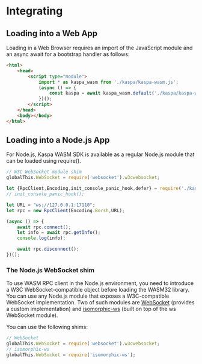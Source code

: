 # Integrating


## Loading into a Web App

Loading in a Web Browser requires an import of the JavaScript module and an async await for a bootstrap handler as follows:

```html
<html>
    <head>
        <script type="module">
            import * as kaspa_wasm from './kaspa/kaspa-wasm.js';
            (async () => {
                const kaspa = await kaspa_wasm.default('./kaspa/kaspa-wasm_bg.wasm');
            })();
        </script>
    </head>
    <body></body>
</html>
```

## Loading into a Node.js App

For Node.js, Kaspa WASM SDK is available as a regular Node.js module that can be loaded using require().

```javascript
// W3C WebSocket module shim
globalThis.WebSocket = require('websocket').w3cwebsocket;

let {RpcClient,Encoding,init_console_panic_hook,defer} = require('./kaspa-rpc');
// init_console_panic_hook();

let URL = "ws://127.0.0.1:17110";
let rpc = new RpcClient(Encoding.Borsh,URL);

(async () => {
    await rpc.connect();
    let info = await rpc.getInfo();
    console.log(info);

    await rpc.disconnect();
})();
```

### The Node.js WebSocket shim

To use WASM RPC client in the Node.js environment, you need to introduce a W3C WebSocket-compatible object
before loading the WASM32 library. You can use any Node.js module that exposes a W3C-compatible
WebSocket implementation. Two of such modules are [WebSocket](https://www.npmjs.com/package/websocket)
(provides a custom implementation) and [isomorphic-ws](https://www.npmjs.com/package/isomorphic-ws)
(built on top of the ws WebSocket module).

You can use the following shims:

```js
// WebSocket
globalThis.WebSocket = require('websocket').w3cwebsocket;
// isomorphic-ws
globalThis.WebSocket = require('isomorphic-ws');
```
